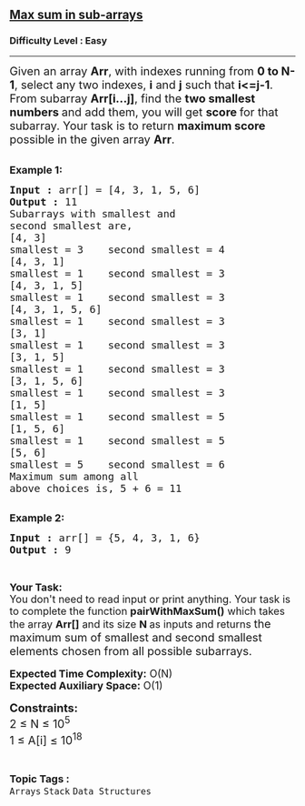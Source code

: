 <h2><a href="https://www.geeksforgeeks.org/problems/max-sum-in-sub-arrays0824/1?itm_source=geeksforgeeks&itm_medium=article&itm_campaign=bottom_sticky_on_article">Max sum in sub-arrays</a></h2><h3>Difficulty Level : Easy</h3><hr><div class="problems_problem_content__Xm_eO"><p><span style="font-size: 20px;">Given an array <strong>Arr</strong>, with indexes running from <strong>0 to N-1</strong>, select any two indexes, <strong>i</strong> and <strong>j</strong> such that <strong>i&lt;=j-1</strong>. From subarray <strong>Arr[i...j]</strong>, find the <strong>two smallest numbers </strong>and add them, you will get <strong>score </strong>for that subarray. Your task is to return <strong>maximum score </strong>possible in the given array <strong>Arr</strong>.</span><br>&nbsp;</p>
<p><span style="font-size: 18px;"><strong>Example 1:</strong></span></p>
<pre><span style="font-size: 18px;"><strong>Input :</strong> arr[] = [4, 3, 1, 5, 6]
<strong>Output :</strong> 11
Subarrays with smallest and 
second smallest are,
[4, 3]        
smallest = 3    second smallest = 4
[4, 3, 1]    
smallest = 1    second smallest = 3
[4, 3, 1, 5]    
smallest = 1    second smallest = 3
[4, 3, 1, 5, 6]    
smallest = 1    second smallest = 3
[3, 1]         
smallest = 1    second smallest = 3
[3, 1, 5]     
smallest = 1    second smallest = 3
[3, 1, 5, 6]    
smallest = 1    second smallest = 3
[1, 5]        
smallest = 1    second smallest = 5
[1, 5, 6]    
smallest = 1    second smallest = 5
[5, 6]         
smallest = 5    second smallest = 6
Maximum sum among all 
above choices is, 5 + 6 = 11</span></pre>
<div>&nbsp;</div>
<div><span style="font-size: 18px;"><strong>Example 2:</strong></span></div>
<pre><span style="font-size: 18px;"><strong>Input :</strong> arr[] = {5, 4, 3, 1, 6} </span>
<span style="font-size: 18px;"><strong>Output :</strong> 9</span></pre>
<p>&nbsp;</p>
<p><span style="font-size: 18px;"><strong>Your Task:&nbsp;&nbsp;</strong><br>You don't need to read input or print anything. Your task is to complete the function&nbsp;<strong>pairWithMaxSum()</strong>&nbsp;which takes the array <strong>Arr[]</strong> and its size <strong>N</strong><strong> </strong>as inputs and returns </span><span style="font-size: 20px;">the maximum sum of smallest and second smallest elements chosen from all possible subarrays.</span><br><br><span style="font-size: 18px;"><strong>Expected Time Complexity:</strong> O(N)<br><strong>Expected Auxiliary Space:</strong> O(1)</span><br><br><span style="font-size: 20px;"><strong>Constraints:</strong><br>2 ≤ N ≤ 10<sup>5</sup><br>1 ≤ A[i] ≤ 10<sup>18</sup></span></p></div><br><p><span style=font-size:18px><strong>Topic Tags : </strong><br><code>Arrays</code>&nbsp;<code>Stack</code>&nbsp;<code>Data Structures</code>&nbsp;